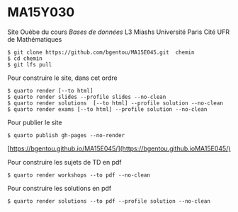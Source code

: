 # MA15Y030

Site Ouèbe du cours *Bases de données* L3 Miashs Université Paris Cité UFR de Mathématiques

```{.bash}
$ git clone https://github.com/bgentou/MA15E045.git  chemin
$ cd chemin
$ git lfs pull 

```

Pour construire le site, dans cet ordre 

```{.bash}
$ quarto render [--to html]
$ quarto render slides --profile slides --no-clean
$ quarto render solutions  [--to html] --profile solution --no-clean
$ quarto render exams [--to html] --profile solution --no-clean
```

Pour publier le site 

```{.bash}
$ quarto publish gh-pages --no-render 
```

[https://bgentou.github.io/MA15E045/](https://bgentou.github.ioMA15E045/)

Pour construire les sujets de TD en pdf

```{.bash}
$ quarto render workshops --to pdf --no-clean
```

Pour construire les solutions en pdf

```{.bash}
$ quarto render solutions --to pdf --profile solution --no-clean
```
